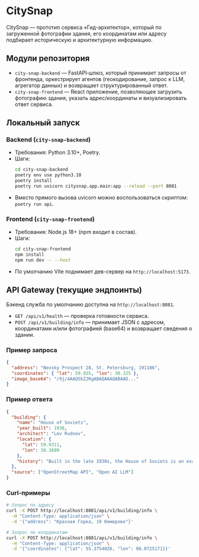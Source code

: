 # CitySnap

CitySnap — прототип сервиса «Гид-архитектор», который по загруженной фотографии здания, его координатам или адресу подбирает историческую и архитектурную информацию.

## Модули репозитория
- `city-snap-backend` — FastAPI‑шлюз, который принимает запросы от фронтенда, оркестрирует агентов (геокодирование, запрос к LLM, агрегатор данных) и возвращает структурированный ответ.
- `city-snap-frontend` — React приложение, позволяющее загрузить фотографию здания, указать адрес/координаты и визуализировать ответ сервиса.

## Локальный запуск

### Backend (`city-snap-backend`)
- Требования: Python 3.10+, Poetry.
- Шаги:
  ```bash
  cd city-snap-backend
  poetry env use python3.10 
  poetry install
  poetry run uvicorn citysnap.app.main:app --reload --port 8081
  ```
- Вместо прямого вызова uvicorn можно воспользоваться скриптом: `poetry run api`.

### Frontend (`city-snap-frontend`)
- Требования: Node.js 18+ (npm входит в состав).
- Шаги:
  ```bash
  cd city-snap-frontend
  npm install
  npm run dev -- --host
  ```
- По умолчанию Vite поднимает дев-сервер на `http://localhost:5173`.

## API Gateway (текущие эндпоинты)

Бэкенд служба по умолчанию доступна на `http://localhost:8081`.

- `GET /api/v1/health` — проверка готовности сервиса.
- `POST /api/v1/building/info` — принимает JSON с адресом, координатами и/или фотографией (base64) и возвращает сведения о здании.

### Пример запроса

```json
{
  "address": "Nevsky Prospect 28, St. Petersburg, 191186",
  "coordinates": { "lat": 59.935, "lon": 30.325 },
  "image_base64": "/9j/4AAQSkZJRgABAQAAAQABAAD..."
}
```

### Пример ответа

```json
{
  "building": {
    "name": "House of Soviets",
    "year_built": 1938,
    "architect": "Lev Rudnev",
    "location": {
      "lat": 59.9311,
      "lon": 30.3609
    },
    "history": "Built in the late 1930s, the House of Soviets is an example of Stalinist architecture, intended as an administrative hub."
  },
  "source": ["OpenStreetMap API", "Open AI LLM"]
}
```

### Curl-примеры

```bash
# Запрос по адресу
curl -X POST http://localhost:8081/api/v1/building/info \
  -H "Content-Type: application/json" \
  -d '{"address": "Красная Горка, 19 Кемерово"}'

# Запрос по координатам
curl -X POST http://localhost:8081/api/v1/building/info \
  -H "Content-Type: application/json" \
  -d '{"coordinates": {"lat": 55.3754026, "lon": 86.0725171}}'
```

